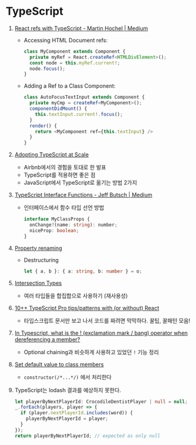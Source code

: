 # TypeScript

1. [React refs with TypeScript - Martin Hochel | Medium](https://medium.com/@martin_hotell/react-refs-with-typescript-a32d56c4d315)

   - Accessing HTML Document refs:

     ```typescript
     class MyComponent extends Component {
       private myRef = React.createRef<HTMLDivElement>();
       const node = this.myRef.current!;
       node.focus();
     }
     ```

   - Adding a Ref to a Class Component:

     ```typescript
     class AutoFocusTextInput extends Component {
       private myCmp = createRef<MyComponent>();
       componentDidMount() {
         this.textInput.current!.focus();
       }
       render() {
         return <MyComponent ref={this.textInput} />
       }
     }
     ```
   
2. [Adopting TypeScript at Scale](https://www.youtube.com/watch?v=P-J9Eg7hJwE)

   - Airbnb에서의 경험을 토대로 한 발표
   - TypeScript를 적용하면 좋은 점
   - JavaScript에서 TypeScript로 옮기는 방법 2가지
   
3. [TypeScript Interface Functions - Jeff Butsch | Medium](https://medium.com/@jeffbutsch/typescript-interface-functions-c691a108e3f1)

   - 인터페이스에서 함수 타입 선언 방법

      ```typescript
      interface MyClassProps {
        onChange?(name: string): number;
        niceProp: boolean;
      }
      ```

4. [Property renaming](http://www.typescriptlang.org/docs/handbook/variable-declarations.html#property-renaming)

   - Destructuring

      ```typescript
      let { a, b }: { a: string, b: number } = o;
      ```

5. [Intersection Types](https://www.typescriptlang.org/docs/handbook/advanced-types.html#intersection-types)

   - 여러 타입들을 합집합으로 사용하기 (재사용성)

6. [10++ TypeScript Pro tips/patterns with (or without) React](https://medium.com/@martin_hotell/10-typescript-pro-tips-patterns-with-or-without-react-5799488d6680)

   - 타입스크립트 문서만 보고 나서 코드를 짜려면 막막하다. 꿀팁, 꿀패턴 모음!
   
7. [In Typescript, what is the ! (exclamation mark / bang) operator when dereferencing a member?](https://stackoverflow.com/a/42274019/5722210)

   - Optional chaining과 비슷하게 사용하고 있었던 `!` 기능 정리
   
8. [Set default value to class members](https://stackoverflow.com/questions/49434944/typescript-set-default-value-for-class-members/49435240)

   - `constructor(/*...*/)` 에서 처리한다

9. TypeScript는 lodash 결과를 예상하지 못한다.

   ```typescript
   let playerByNextPlayerId: CrocodileDentistPlayer | null = null;
   _.forEach(players, player => {
     if (player.nextPlayerId.includes(word)) {
       playerByNextPlayerId = player;
     }
   });
   return playerByNextPlayerId;	// expected as only null
   ```

